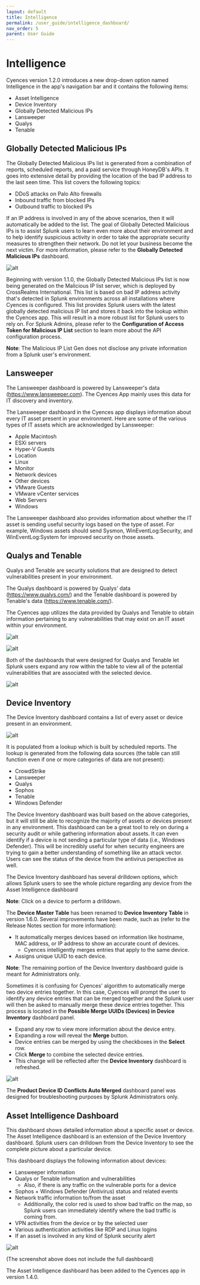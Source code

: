 ```yaml
---
layout: default
title: Intelligence
permalink: /user_guide/intelligence_dashboard/
nav_order: 5
parent: User Guide
---
```


# Intelligence 

Cyences version 1.2.0 introduces a new drop-down option named Intelligence in the app's navigation bar and it contains the following items:

* Asset Intelligence
* Device Inventory
* Globally Detected Malicious IPs
* Lansweeper
* Qualys
* Tenable

## Globally Detected Malicious IPs

The Globally Detected Malicious IPs list is generated from a combination of reports, scheduled reports, and a paid service through HoneyDB's APIs. It goes into extensive detail by providing the location of the bad IP address to the last seen time. This list covers the following topics: 

* DDoS attacks on Palo Alto firewalls
* Inbound traffic from blocked IPs
* Outbound traffic to blocked IPs

If an IP address is involved in any of the above scenarios, then it will automatically be added to the list. The goal of Globally Detected Malicious IPs is to assist Splunk users to learn even more about their environment and to help identify suspicious activity in order to take the appropriate security measures to strengthen their network. Do not let your business become the next victim. For more information, please refer to the **Globally Detected Malicious IPs** dashboard. 

![alt](https://github.com/VatsalJagani/Splunk-Cyences-App-for-Splunk/blob/CY-283-cyences-doc-migration/docs/assets/malicious_ip.png?raw=true)

Beginning with version 1.1.0, the Globally Detected Malicious IPs list is now being generated on the Malicious IP list server, which is deployed by CrossRealms International. This list is based on bad IP address activity that's detected in Splunk environments across all installations where Cyences is configured. This list provides Splunk users with the latest globally detected malicious IP list and stores it back into the lookup within the Cyences app. This will result in a more robust list for Splunk users to rely on. For Splunk Admins, please refer to the **Configuration of Access Token for Malicious IP List** section to learn more about the API configuration process. 

**Note**: The Malicious IP List Gen does not disclose any private information from a Splunk user's environment.

## Lansweeper

The Lansweeper dashboard is powered by Lansweeper's data (https://www.lansweeper.com). The Cyences App mainly uses this data for IT discovery and inventory.  

The Lansweeper dashboard in the Cyences app displays information about every IT asset present in your environment. Here are some of the various types of IT assets which are acknowledged by Lansweeper: 

* Apple Macintosh 
* ESXi servers
* Hyper-V Guests
* Location
* Linux
* Monitor
* Network devices
* Other devices
* VMware Guests
* VMware vCenter services
* Web Servers
* Windows

The Lansweeper dashboard also provides information about whether the IT asset is sending useful security logs based on the type of asset. For example, Windows assets should send Sysmon, WinEventLog:Security, and WinEventLog:System for improved security on those assets. 

## Qualys and Tenable

Qualys and Tenable are security solutions that are designed to detect vulnerabilities present in your environment.  

The Qualys dashboard is powered by Qualys' data (https://www.qualys.com/) and the Tenable dashboard is powered by Tenable's data (https://www.tenable.com/). 

The Cyences app utilizes the data provided by Qualys and Tenable to obtain information pertaining to any vulnerabilities that may exist on an IT asset within your environment.

![alt](https://github.com/VatsalJagani/Splunk-Cyences-App-for-Splunk/blob/CY-283-cyences-doc-migration/docs/assets/qualys_dashboard.png?raw=true)

![alt](https://github.com/VatsalJagani/Splunk-Cyences-App-for-Splunk/blob/CY-283-cyences-doc-migration/docs/assets/tenable_dashboard.png?raw=true)

Both of the dashboards that were designed for Qualys and Tenable let Splunk users expand any row within the table to view all of the potential vulnerabilities that are associated with the selected device. 

![alt](https://github.com/VatsalJagani/Splunk-Cyences-App-for-Splunk/blob/CY-283-cyences-doc-migration/docs/assets/vulnerabilities_table.png?raw=true)

## Device Inventory

The Device Inventory dashboard contains a list of every asset or device present in an environment. 

![alt](https://github.com/VatsalJagani/Splunk-Cyences-App-for-Splunk/blob/CY-283-cyences-doc-migration/docs/assets/device_inventory.png?raw=true)

It is populated from a lookup which is built by scheduled reports. The lookup is generated from the following data sources (the table can still function even if one or more categories of data are not present): 

* CrowdStrike
* Lansweeper
* Qualys
* Sophos
* Tenable
* Windows Defender

The Device Inventory dashboard was built based on the above categories, but it will still be able to recognize the majority of assets or devices present in any environment. This dashboard can be a great tool to rely on during a security audit or while gathering information about assets. It can even identify if a device is not sending a particular type of data (i.e., Windows Defender). This will be incredibly useful for when security engineers are trying to gain a better understanding of something like an attack vector. Users can see the status of the device from the antivirus perspective as well.  

The Device Inventory dashboard has several drilldown options, which allows Splunk users to see the whole picture regarding any device from the Asset Intelligence dashboard  

**Note**: Click on a device to perform a drilldown. 

The **Device Master Table** has been renamed to **Device Inventory Table** in version 1.6.0. Several improvements have been made, such as (refer to the Release Notes section for more information):

* It automatically merges devices based on information like hostname, MAC address, or IP address to show an accurate count of devices. 
    * Cyences intelligently merges entries that apply to the same device. 
* Assigns unique UUID to each device. 

**Note**: The remaining portion of the Device Inventory dashboard guide is meant for Administrators only.

Sometimes it is confusing for Cyences' algorithm to automatically merge two device entries together. In this case, Cyences will prompt the user to identify any device entries that can be merged together and the Splunk user will then be asked to manually merge these device entries together. This process is located in the **Possible Merge UUIDs (Devices) in Device Inventory** dashboard panel.

* Expand any row to view more information about the device entry. 
* Expanding a row will reveal the **Merge** button. 
* Device entries can be merged by using the checkboxes in the **Select** row. 
* Click **Merge** to combine the selected device entries.  
* This change will be reflected after the **Device Inventory** dashboard is refreshed. 

![alt](https://github.com/VatsalJagani/Splunk-Cyences-App-for-Splunk/blob/CY-283-cyences-doc-migration/docs/assets/merge_device_ids.png?raw=true)

The **Product Device ID Conflicts Auto Merged** dashboard panel was designed for troubleshooting purposes by Splunk Administrators only. 

## Asset Intelligence Dashboard

This dashboard shows detailed information about a specific asset or device. The Asset Intelligence dashboard is an extension of the Device Inventory dashboard. Splunk users can drilldown from the Device Inventory to see the complete picture about a particular device. 

This dashboard displays the following information about devices: 

* Lansweeper information 
* Qualys or Tenable information and vulnerabilities 
    * Also, if there is any traffic on the vulnerable ports for a device 
* Sophos + Windows Defender (Antivirus) status and related events 
* Network traffic information to/from the asset
    * Additionally, the color red is used to show bad traffic on the map, so Splunk users can immediately identify where the bad traffic is coming from.
* VPN activities from the device or by the selected user
* Various authentication activities like RDP and Linux logins 
* If an asset is involved in any kind of Splunk security alert

![alt](https://github.com/VatsalJagani/Splunk-Cyences-App-for-Splunk/blob/CY-283-cyences-doc-migration/docs/assets/asset_intelligence_dashboard.png?raw=true)

(The screenshot above does not include the full dashboard)

The Asset Intelligence dashboard has been added to the Cyences app in version 1.4.0.
